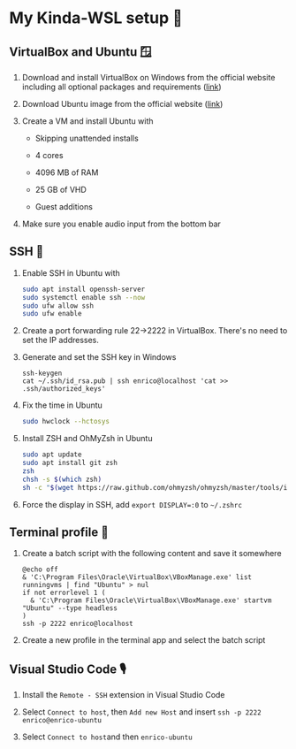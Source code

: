 # My Kinda-WSL setup 🎃

## VirtualBox and Ubuntu 🪟

1. Download and install VirtualBox on Windows from the official website including all optional packages and requirements ([link](https://www.virtualbox.org/wiki/Downloads))

1. Download Ubuntu image from the official website ([link](https://ubuntu.com/download/desktop))

1. Create a VM and install Ubuntu with

    - Skipping unattended installs

    - 4 cores

    - 4096 MB of RAM

    - 25 GB of VHD

    - Guest additions

1. Make sure you enable audio input from the bottom bar

## SSH 🍪

1. Enable SSH in Ubuntu with

    ```sh
    sudo apt install openssh-server
    sudo systemctl enable ssh --now
    sudo ufw allow ssh
    sudo ufw enable
    ```

1. Create a port forwarding rule 22->2222 in VirtualBox. There's no need to set the IP addresses.

1. Generate and set the SSH key in Windows

    ```batch
    ssh-keygen
    cat ~/.ssh/id_rsa.pub | ssh enrico@localhost 'cat >> .ssh/authorized_keys'
    ```

1. Fix the time in Ubuntu

    ```bash
    sudo hwclock --hctosys 
    ```

1. Install ZSH and OhMyZsh in Ubuntu

    ```bash
    sudo apt update
    sudo apt install git zsh
    zsh
    chsh -s $(which zsh)
    sh -c "$(wget https://raw.github.com/ohmyzsh/ohmyzsh/master/tools/install.sh -O -)"
    ```

1. Force the display in SSH, add `export DISPLAY=:0` to `~/.zshrc`

## Terminal profile 📒

1. Create a batch script with the following content and save it somewhere

    ```batch
    @echo off
    & 'C:\Program Files\Oracle\VirtualBox\VBoxManage.exe' list runningvms | find "Ubuntu" > nul
    if not errorlevel 1 (
      & 'C:\Program Files\Oracle\VirtualBox\VBoxManage.exe' startvm "Ubuntu" --type headless
    )
    ssh -p 2222 enrico@localhost
    ```

1. Create a new profile in the terminal app and select the batch script

## Visual Studio Code 🎙️

1. Install the `Remote - SSH` extension in Visual Studio Code

1. Select `Connect to host`, then `Add new Host` and insert `ssh -p 2222 enrico@enrico-ubuntu`

1. Select `Connect to host`and then `enrico-ubuntu`